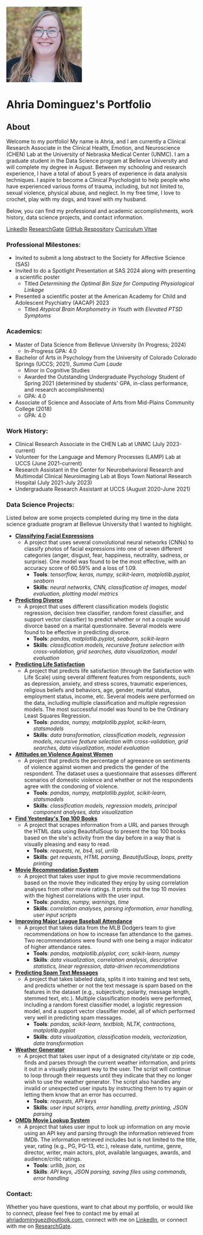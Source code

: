 ![Headshot showing Ahria Dominguez smiling in front of a tree](/assets/UpdatedHeadshot.jpeg)

# Ahria Dominguez's Portfolio

## About
Welcome to my portfolio! My name is Ahria, and I am currently a Clinical Research Associate in the Clinical Health, Emotion, and Neuroscience (CHEN) Lab at the University of Nebraska Medical Center (UNMC). I am a graduate student in the Data Science program at Bellevue University and will complete my degree in August. Between my schooling and research experience, I have a total of about 5 years of experience in data analysis techniques. I aspire to become a Clinical Psychologist to help people who have experienced various forms of trauma, including, but not limited to, sexual violence, physical abuse, and neglect. 
In my free time, I love to crochet, play with my dogs, and travel with my husband. 

Below, you can find my professional and academic accomplishments, work history, data science projects, and contact information.

[LinkedIn](https://www.linkedin.com/in/ahria-dominguez-922a16211/)     [ResearchGate](https://www.researchgate.net/profile/Ahria-Dominguez)     [GitHub Respository](https://github.com/ahriadominguez/ahriadominguez.github.io)     [Curriculum Vitae](https://github.com/ahriadominguez/ahriadominguez.github.io/blob/main/Dominguez_CV.pdf)

### Professional Milestones:
- Invited to submit a long abstract to the Society for Affective Science (SAS)
- Invited to do a Spotlight Presentation at SAS 2024 along with presenting a scientific poster
  - Titled _Determining the Optimal Bin Size for Computing Physiological Linkage_
- Presented a scientific poster at the American Academy for Child and Adolescent Psychiatry (AACAP) 2023
  - Titled _Atypical Brain Morphometry in Youth with Elevated PTSD Symptoms_

### Academics:
- Master of Data Science from Bellevue University (In Progress; 2024)
  - In-Progress GPA: 4.0
- Bachelor of Arts in Psychology from the University of Colorado Colorado Springs (UCCS; 2021), _Summa Cum Laude_
  - Minor in Cognitive Studies
  - Awarded the Outstanding Undergraduate Psychology Student of Spring 2021 (determined by students' GPA, in-class performance, and research accomplishments)
  - GPA: 4.0
- Associate of Science and Associate of Arts from Mid-Plains Community College (2018)
  - GPA: 4.0

### Work History:
- Clinical Research Associate in the CHEN Lab at UNMC (July 2023-current)
- Volunteer for the Language and Memory Processes (LAMP) Lab at UCCS (June 2021-current)
- Research Assistant in the Center for Neurobehavioral Research and Multimodal Clinical Neuroimaging Lab at Boys Town National Research Hospital (July 2021-July 2023)
- Undergraduate Research Assistant at UCCS (August 2020-June 2021)

### Data Science Projects:
Listed below are some projects completed during my time in the data science graduate program at Bellevue University that I wanted to highlight.

- __[Classifying Facial Expressions](https://github.com/ahriadominguez/ahriadominguez.github.io/tree/main/Classifying%20Facial%20Expressions)__
  - A project that uses several convolutional neural networks (CNNs) to classify photos of facial expressions into one of seven different categories (anger, disgust, fear, happiness, neutrality, sadness, or surprise). One model was found to be the most effective, with an accuracy score of 60.59% and a loss of 1.09.
    - __Tools__: _tensorflow, keras, numpy, scikit-learn, matplotlib.pyplot, seaborn_
    - __Skills__: _neural networks, CNN, classification of images, model evaluation, plotting model metrics_
- __[Predicting Divorce](https://github.com/ahriadominguez/ahriadominguez.github.io/tree/main/Predicting%20Divorce)__
  - A project that uses different classification models (logistic regression, decision tree classifier, random forest classifier, and support vector classifier) to predict whether or not a couple would divorce based on a marital questionnaire. Several models were found to be effective in predicting divorce.
    - __Tools__: _pandas, matplotlib.pyplot, seaborn, scikit-learn_
    - __Skills__: _classification models, recursive feature selection with cross-validation, grid searches, data visualization, model evaluation_
- __[Predicting Life Satisfaction](https://github.com/ahriadominguez/ahriadominguez.github.io/tree/main/Predicting%20Life%20Satisfaction)__
  - A project that predicts life satisfaction (through the Satisfaction with Life Scale) using several different features from respondents, such as depression, anxiety, and stress scores, traumatic experiences, religious beliefs and behaviors, age, gender, marital status, employment status, income, etc. Several models were performed on the data, including multiple classification and multiple regression models. The most successful model was found to be the Ordinary Least Squares Regression.
    - __Tools__: _pandas, numpy, matplotlib.pyplot, scikit-learn, statsmodels_
    - __Skills__: _data transformation, classification models, regression models, recursive feature selection with cross-validation, grid searches, data visualization, model evaluation_
- __[Attitudes on Violence Against Women](https://github.com/ahriadominguez/ahriadominguez.github.io/tree/main/Beliefs%20about%20Violence%20Against%20Women)__
  - A project that predicts the percentage of agreeance on sentiments of violence against women and predicts the gender of the respondent. The dataset uses a questionnaire that assesses different scenarios of domestic violence and whether or not the respondents agree with the condoning of violence.
    - __Tools__: _pandas, numpy, matplotlib.pyplot, scikit-learn, statsmodels_
    - __Skills__: _classification models, regression models, principal component analyses, data visualization_
- __[Find Yesterday's Top 100 Books](https://github.com/ahriadominguez/ahriadominguez.github.io/tree/main/Yesterday's%20Top%20100%20Books)__
  - A project that scrapes information from a URL and parses through the HTML data using BeautifulSoup to present the top 100 books based on the site's activity from the day before in a way that is visually pleasing and easy to read.
    - __Tools__: _requests, re, bs4, ssl, urrlib_
    - __Skills__: _get requests, HTML parsing, BeautifulSoup, loops, pretty printing_
- __[Movie Recommendation System](https://github.com/ahriadominguez/ahriadominguez.github.io/tree/main/Movie%20Recommendation%20System)__
  - A project that takes user input to give movie recommendations based on the movie they indicated they enjoy by using correlation analyses from other movie ratings. It prints out the top 10 movies with the highest correlations with the user input.
    - __Tools__: _pandas, numpy, warnings, time_
    - __Skills__: _correlation analyses, parsing information, error handling, user input scripts_ 
- __[Improving Major League Baseball Attendance](https://github.com/ahriadominguez/ahriadominguez.github.io/tree/main/Improving%20MLB%20Attendance)__
  - A project that takes data from the MLB Dodgers team to give recommendations on how to increase fan attendance to the games. Two recommendations were found with one being a major indicator of higher attendance rates.
    - __Tools__: _pandas, matplotlib.plyplot, corr, scikit-learn, numpy_
    - __Skills__: _data visualization, correlation analysis, descriptive statistics, linear regression, data-driven recommendations_
- __[Predicting Spam Text Messages](https://github.com/ahriadominguez/ahriadominguez.github.io/tree/main/Predicting%20Spam%20Messages)__
  - A project that takes labeled data, splits it into training and test sets, and predicts whether or not the text message is spam based on the features in the dataset (e.g., subjectivity, polarity, message length, stemmed text, etc.). Multiple classification models were performed, including a random forest classifier model, a logistic regression model, and a support vector classifier model, all of which performed very well in predicting spam messages.
    - __Tools__: _pandas, scikit-learn, textblob, NLTK, contractions, matplotlib.pyplot_
    - __Skills__: _data visualization, classification models, vectorization, data transformation_
- __[Weather Generator](https://github.com/ahriadominguez/ahriadominguez.github.io/tree/main/Weather%20Generator)__
  - A project that takes user input of a designated city/state or zip code, finds and parses through the current weather information, and prints it out in a visually pleasant way to the user. The script will continue to loop through their requests until they indicate that they no longer wish to use the weather generator. The script also handles any invalid or unexpected user inputs by instructing them to try again or letting them know that an error has occurred.
    - __Tools__: _requests, API keys_
    - __Skills__: _user input scripts, error handling, pretty printing, JSON parsing_
- __[OMDb Movie Lookup System](https://github.com/ahriadominguez/ahriadominguez.github.io/tree/main/OMDb%20Movie%20Lookup)__
  - A project that takes user input to look up information on any movie using an API key and parsing through the information retrieved from IMDb. The information retrieved includes but is not limited to the title, year, rating (e.g., PG, PG-13, etc.), release date, runtime, genre, director, writer, main actors, plot, available languages, awards, and audience/critic ratings.
    - __Tools__: _urllib, json, os_
    - __Skills__: _API keys, JSON parsing, saving files using commands, error handling_

### Contact:
Whether you have questions, want to chat about my portfolio, or would like to connect, please feel free to contact me by email at [ahriadominguez@outlook.com](mailto:ahriadominguez@outlook.com), connect with me on [LinkedIn](https://www.linkedin.com/in/ahria-dominguez-922a16211/), or connect with me on [ResearchGate](https://www.researchgate.net/profile/Ahria-Dominguez).
